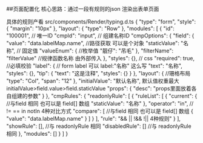 <!--
 * @Author: 倪航天
 * @Date: 2023-07-31 23:06:53
 * @LastEditTime: 2023-08-16 23:49:03
 * @LastEditors: 倪航天
 * @Description: 
-->
##页面配置化 
核心思路：通过一段有规则的json 渲染出表单页面 

具体的规则产看 src/components/Render/typing.d.ts 
{
    "type": "form",
    "style": {
        "margin": "10px"
    },
    "layout": {
        "type": "Row"
    },
    "modules": [
        {
            "id": "100001", // 唯一ID
            "cmpId": "input", // 组建名称ID
            "cmpOptions": {
                "field": {  
                    "value": "data.labelMap.name", //路径获取   可以是个对象
                    "staticValue": "名称",  // 固定值 
                    "valueEnum": {  //枚举值
                        "靓仔": "吊毛"
                    },
                    "filterName": "filterValue"  //规律函数名称 由外部传入
                },
                "styles": {}, // css
                "required": true,  //必填校验
                "label": {  // form label   可以 label:"名称" 这么写
                    "text": "名称",
                    "styles": {},
                    "tip": {
                        "text": "这是注释",
                        "styles": {}
                    }
                },
                "layout": {  //珊格布局
                    "type": "Col",
                    "span": "12"
                },
                "initialValue": "默认名称", 默认值权重最大  initialValue>field.value>field.staticValue
                "props": {
                    "desc": "props里面放着各自组建的参数"
                }
            },
            "cmpRules": {
                "readonlyRule": [
                    {
                        "ruleList": [
                            {
                                "current": {  //与field 相同 也可以是 field[] 数组
                                    "staticValue": "名称"
                                }, 
                                "operator": "in", // != == in notIn 4种对比方式
                                "compare": [  //与field 相同 也可以是 field[] 数组
                                    {
                                        "value": "data.labelMap.name"
                                    }
                                ]
                            }
                        ],
                        "rule": "&&  ||  !&&   !|| 4种规则"
                    }
                ],
                "showRule": [], //与 readonlyRule 相同 
                "disabledRule": [] //与 readonlyRule 相同 
            },
            "modules": [] 
        }
    ]
}